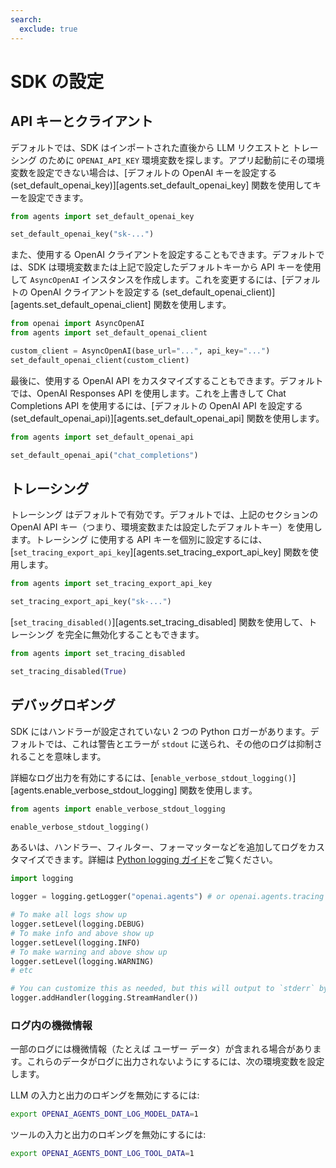 ```yaml
---
search:
  exclude: true
---
```

# SDK の設定

## API キーとクライアント

デフォルトでは、SDK はインポートされた直後から LLM リクエストと トレーシング のために `OPENAI_API_KEY` 環境変数を探します。アプリ起動前にその環境変数を設定できない場合は、[デフォルトの OpenAI キーを設定する (set_default_openai_key)][agents.set_default_openai_key] 関数を使用してキーを設定できます。

```python
from agents import set_default_openai_key

set_default_openai_key("sk-...")
```

また、使用する OpenAI クライアントを設定することもできます。デフォルトでは、SDK は環境変数または上記で設定したデフォルトキーから API キーを使用して `AsyncOpenAI` インスタンスを作成します。これを変更するには、[デフォルトの OpenAI クライアントを設定する (set_default_openai_client)][agents.set_default_openai_client] 関数を使用します。

```python
from openai import AsyncOpenAI
from agents import set_default_openai_client

custom_client = AsyncOpenAI(base_url="...", api_key="...")
set_default_openai_client(custom_client)
```

最後に、使用する OpenAI API をカスタマイズすることもできます。デフォルトでは、OpenAI Responses API を使用します。これを上書きして Chat Completions API を使用するには、[デフォルトの OpenAI API を設定する (set_default_openai_api)][agents.set_default_openai_api] 関数を使用します。

```python
from agents import set_default_openai_api

set_default_openai_api("chat_completions")
```

## トレーシング

トレーシング はデフォルトで有効です。デフォルトでは、上記のセクションの OpenAI API キー（つまり、環境変数または設定したデフォルトキー）を使用します。トレーシング に使用する API キーを個別に設定するには、[`set_tracing_export_api_key`][agents.set_tracing_export_api_key] 関数を使用します。

```python
from agents import set_tracing_export_api_key

set_tracing_export_api_key("sk-...")
```

[`set_tracing_disabled()`][agents.set_tracing_disabled] 関数を使用して、トレーシング を完全に無効化することもできます。

```python
from agents import set_tracing_disabled

set_tracing_disabled(True)
```

## デバッグロギング

SDK にはハンドラーが設定されていない 2 つの Python ロガーがあります。デフォルトでは、これは警告とエラーが `stdout` に送られ、その他のログは抑制されることを意味します。

詳細なログ出力を有効にするには、[`enable_verbose_stdout_logging()`][agents.enable_verbose_stdout_logging] 関数を使用します。

```python
from agents import enable_verbose_stdout_logging

enable_verbose_stdout_logging()
```

あるいは、ハンドラー、フィルター、フォーマッターなどを追加してログをカスタマイズできます。詳細は [Python logging ガイド](https://docs.python.org/3/howto/logging.html)をご覧ください。

```python
import logging

logger = logging.getLogger("openai.agents") # or openai.agents.tracing for the Tracing logger

# To make all logs show up
logger.setLevel(logging.DEBUG)
# To make info and above show up
logger.setLevel(logging.INFO)
# To make warning and above show up
logger.setLevel(logging.WARNING)
# etc

# You can customize this as needed, but this will output to `stderr` by default
logger.addHandler(logging.StreamHandler())
```

### ログ内の機微情報

一部のログには機微情報（たとえば ユーザー データ）が含まれる場合があります。これらのデータがログに出力されないようにするには、次の環境変数を設定します。

LLM の入力と出力のロギングを無効にするには:

```bash
export OPENAI_AGENTS_DONT_LOG_MODEL_DATA=1
```

ツールの入力と出力のロギングを無効にするには:

```bash
export OPENAI_AGENTS_DONT_LOG_TOOL_DATA=1
```